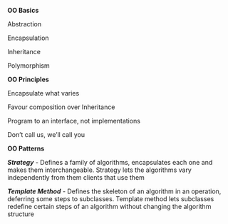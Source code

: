**OO Basics**

  Abstraction
  
  Encapsulation
  
  Inheritance
  
  Polymorphism
  

**OO Principles**

  Encapsulate what varies
  
  Favour composition over Inheritance
  
  Program to an interface, not implementations
  
  Don’t call us, we’ll call you
  

**OO Patterns**

  _**Strategy**_ - Defines a family of algorithms, encapsulates each one and makes them
    interchangeable. Strategy lets the algorithms vary independently from them
    clients that use them
    
  _**Template Method**_ - Defines the skeleton of an algorithm in an operation, deferring some steps
    to subclasses. Template method lets subclasses redefine certain steps of an algorithm 
    without changing the algorithm structure
    
  